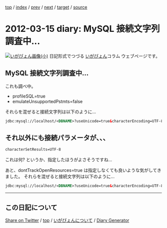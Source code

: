 [top](https://igapyon.github.io/diary/) 
 / [index](https://igapyon.github.io/diary/2012/index.html) 
 / [prev](https://igapyon.github.io/diary/2012/ig120314.html) 
 / [next](https://igapyon.github.io/diary/2012/ig120316.html) 
 / [target](https://igapyon.github.io/diary/2012/ig120315.html) 
 / [source](https://github.com/igapyon/diary/blob/gh-pages/2012/ig120315.html.src.md) 

2012-03-15 diary: MySQL 接続文字列調査中...
=====================================================================================================
[![いがぴょん画像(小)](https://igapyon.github.io/diary/images/iga200306s.jpg "いがぴょん")](https://igapyon.github.io/diary/memo/memoigapyon.html) 日記形式でつづる [いがぴょん](https://igapyon.github.io/diary/memo/memoigapyon.html)コラム ウェブページです。

## MySQL 接続文字列調査中...


これも調べ中。

* profileSQL=true
* emulateUnsupportedPstmts=false


それらを混ぜると接続文字列は以下のように...


```xml
jdbc:mysql://localhost/<DBNAME>?useUnicode=true&characterEncoding=UTF-8&useCursorFetch=true&defaultFetchSize=128&useServerPrepStmts=true&emulateUnsupportedPstmts=false&dontTrackOpenResources=true&profileSQL=true
```



## それ以外にも接続パラメータが、、、


```xml
characterSetResults=UTF-8
```

これは何? というか、指定したほうがよさそうですね...

あと、dontTrackOpenResources=true は指定しなくても良いような気がしてきました。
それらを混ぜると接続文字列は以下のように...


```xml
jdbc:mysql://localhost/<DBNAME>?useUnicode=true&characterEncoding=UTF-8&characterSetResults=UTF-8&useCursorFetch=true&defaultFetchSize=128&useServerPrepStmts=true&emulateUnsupportedPstmts=false&profileSQL=true
```



----------------------------------------------------------------------------------------------------

## この日記について

[Share on Twitter](https://twitter.com/intent/tweet?hashtags=igapyon%2Cdiary%2C%E3%81%84%E3%81%8C%E3%81%B4%E3%82%87%E3%82%93&text=MySQL+%E6%8E%A5%E7%B6%9A%E6%96%87%E5%AD%97%E5%88%97%E8%AA%BF%E6%9F%BB%E4%B8%AD...&url=https%3A%2F%2Figapyon.github.io%2Fdiary%2F2012%2Fig120315.html) / [top](../index.html) / [いがぴょんについて](https://igapyon.github.io/diary/memo/memoigapyon.html) / [Diary Generator](https://github.com/igapyon/igapyonv3)
